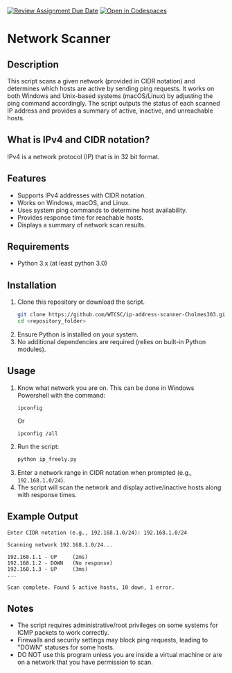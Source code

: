 [![Review Assignment Due Date](https://classroom.github.com/assets/deadline-readme-button-22041afd0340ce965d47ae6ef1cefeee28c7c493a6346c4f15d667ab976d596c.svg)](https://classroom.github.com/a/cYbEVSqo)
[![Open in Codespaces](https://classroom.github.com/assets/launch-codespace-2972f46106e565e64193e422d61a12cf1da4916b45550586e14ef0a7c637dd04.svg)](https://classroom.github.com/open-in-codespaces?assignment_repo_id=17931271)

# Network Scanner
## Description
This script scans a given network (provided in CIDR notation) and determines which hosts are active by sending ping requests. It works on both Windows and Unix-based systems (macOS/Linux) by adjusting the ping command accordingly. The script outputs the status of each scanned IP address and provides a summary of active, inactive, and unreachable hosts.

## What is IPv4 and CIDR notation?
IPv4 is a network protocol (IP) that is in 32 bit format. 

## Features
- Supports IPv4 addresses with CIDR notation.
- Works on Windows, macOS, and Linux.
- Uses system ping commands to determine host availability.
- Provides response time for reachable hosts.
- Displays a summary of network scan results.

## Requirements
- Python 3.x (at least python 3.0)

## Installation
1. Clone this repository or download the script.
   ```sh
   git clone https://github.com/WTCSC/ip-address-scanner-Cholmes303.git
   cd <repository_folder>
   ```
2. Ensure Python is installed on your system.
3. No additional dependencies are required (relies on built-in Python modules).

## Usage
1. Know what network you are on. This can be done in Windows Powershell with the command:
   ```
   ipconfig
   ```
   Or
   ```
   ipconfig /all
   ```
2. Run the script:
   ```sh
   python ip_freely.py
   ```
3. Enter a network range in CIDR notation when prompted (e.g., `192.168.1.0/24`).
4. The script will scan the network and display active/inactive hosts along with response times.

## Example Output
```
Enter CIDR notation (e.g., 192.168.1.0/24): 192.168.1.0/24

Scanning network 192.168.1.0/24...

192.168.1.1 - UP     (2ms)
192.168.1.2 - DOWN   (No response)
192.168.1.3 - UP     (3ms)
...

Scan complete. Found 5 active hosts, 10 down, 1 error.
```

## Notes
- The script requires administrative/root privileges on some systems for ICMP packets to work correctly.
- Firewalls and security settings may block ping requests, leading to "DOWN" statuses for some hosts.
- DO NOT use this program unless you are inside a virtual machine or are on a network that you have permission to scan. 



